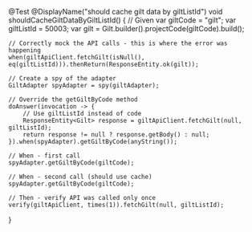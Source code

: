 @Test
@DisplayName("should cache gilt data by giltListId")
void shouldCacheGiltDataByGiltListId() {
    // Given
    var giltCode = "gilt";
    var giltListId = 50003;
    var gilt = Gilt.builder().projectCode(giltCode).build();
    
    // Correctly mock the API calls - this is where the error was happening
    when(giltApiClient.fetchGilt(isNull(), eq(giltListId))).thenReturn(ResponseEntity.ok(gilt));
    
    // Create a spy of the adapter
    GiltAdapter spyAdapter = spy(giltAdapter);
    
    // Override the getGiltByCode method
    doAnswer(invocation -> {
        // Use giltListId instead of code
        ResponseEntity<Gilt> response = giltApiClient.fetchGilt(null, giltListId);
        return response != null ? response.getBody() : null;
    }).when(spyAdapter).getGiltByCode(anyString());
    
    // When - first call
    spyAdapter.getGiltByCode(giltCode);
    
    // When - second call (should use cache)
    spyAdapter.getGiltByCode(giltCode);
    
    // Then - verify API was called only once
    verify(giltApiClient, times(1)).fetchGilt(null, giltListId);
}
